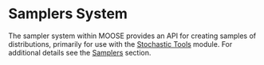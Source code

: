 # Samplers System
The sampler system within MOOSE provides an API for creating samples of distributions, primarily for use with the [Stochastic Tools](stochastic_tools/index.md)
module. For additional details see the [Samplers](stochastic_tools/index.md#samplers)
section.
